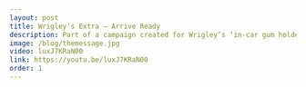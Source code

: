 ```yaml
---
layout: post
title: Wrigley’s Extra – Arrive Ready
description: Part of a campaign created for Wrigley’s ‘in-car gum holder’.
image: /blog/themessage.jpg
video: luxJ7KRaN00
link: https://youtu.be/luxJ7KRaN00
order: 1
---
```

